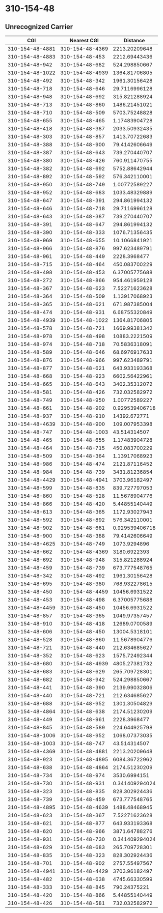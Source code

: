 # 310-154-48
## Unrecognized Carrier


| CGI | Nearest CGI | Distance |
|-----|-------------|----------|
| 310-154-48-4881 | 310-154-48-4369 | 2213.20209648 |
| 310-154-48-4883 | 310-154-48-453 | 2212.69443436 |
| 310-154-48-942 | 310-154-48-682 | 524.298850667 |
| 310-154-48-1022 | 310-154-48-4939 | 1364.81706805 |
| 310-154-48-492 | 310-154-48-342 | 1961.30156428 |
| 310-154-48-718 | 310-154-48-646 | 29.7116996128 |
| 310-154-48-948 | 310-154-48-692 | 315.821288924 |
| 310-154-48-713 | 310-154-48-860 | 1486.21451021 |
| 310-154-48-710 | 310-154-48-509 | 5703.75248828 |
| 310-154-48-655 | 310-154-48-465 | 1.17483904728 |
| 310-154-48-418 | 310-154-48-387 | 2033.50932435 |
| 310-154-48-303 | 310-154-48-857 | 1413.70722683 |
| 310-154-48-388 | 310-154-48-900 | 79.4142606649 |
| 310-154-48-387 | 310-154-48-643 | 739.270440707 |
| 310-154-48-380 | 310-154-48-426 | 760.911470755 |
| 310-154-48-382 | 310-154-48-692 | 5752.88642944 |
| 310-154-48-892 | 310-154-48-592 | 576.342110001 |
| 310-154-48-950 | 310-154-48-749 | 1.00772589227 |
| 310-154-48-952 | 310-154-48-683 | 1033.48329889 |
| 310-154-48-647 | 310-154-48-391 | 294.861994132 |
| 310-154-48-646 | 310-154-48-718 | 29.7116996128 |
| 310-154-48-643 | 310-154-48-387 | 739.270440707 |
| 310-154-48-391 | 310-154-48-647 | 294.861994132 |
| 310-154-48-390 | 310-154-48-333 | 1076.71356435 |
| 310-154-48-969 | 310-154-48-655 | 10.1066841921 |
| 310-154-48-966 | 310-154-48-876 | 997.623489791 |
| 310-154-48-961 | 310-154-48-449 | 2228.3968477 |
| 310-154-48-715 | 310-154-48-464 | 450.083700229 |
| 310-154-48-498 | 310-154-48-453 | 6.37005775688 |
| 310-154-48-272 | 310-154-48-866 | 954.461959128 |
| 310-154-48-367 | 310-154-48-623 | 7.52271623628 |
| 310-154-48-364 | 310-154-48-509 | 1.13917068923 |
| 310-154-48-365 | 310-154-48-621 | 671.987385004 |
| 310-154-48-474 | 310-154-48-931 | 6.68755320849 |
| 310-154-48-4939 | 310-154-48-1022 | 1364.81706805 |
| 310-154-48-578 | 310-154-48-721 | 1669.99381342 |
| 310-154-48-978 | 310-154-48-498 | 10883.2221509 |
| 310-154-48-974 | 310-154-48-718 | 70.5836318091 |
| 310-154-48-589 | 310-154-48-646 | 68.6976917633 |
| 310-154-48-876 | 310-154-48-966 | 997.623489791 |
| 310-154-48-877 | 310-154-48-621 | 643.933193368 |
| 310-154-48-668 | 310-154-48-923 | 6602.56422961 |
| 310-154-48-665 | 310-154-48-643 | 3402.35312072 |
| 310-154-48-581 | 310-154-48-426 | 732.032582972 |
| 310-154-48-749 | 310-154-48-950 | 1.00772589227 |
| 310-154-48-661 | 310-154-48-902 | 0.929539406718 |
| 310-154-48-937 | 310-154-48-910 | 14392.672771 |
| 310-154-48-4639 | 310-154-48-900 | 109.007953398 |
| 310-154-48-747 | 310-154-48-1003 | 43.514314507 |
| 310-154-48-465 | 310-154-48-655 | 1.17483904728 |
| 310-154-48-464 | 310-154-48-715 | 450.083700229 |
| 310-154-48-509 | 310-154-48-364 | 1.13917068923 |
| 310-154-48-986 | 310-154-48-474 | 2121.87116452 |
| 310-154-48-984 | 310-154-48-739 | 3431.81236854 |
| 310-154-48-4429 | 310-154-48-4941 | 3703.96182497 |
| 310-154-48-599 | 310-154-48-835 | 839.727797053 |
| 310-154-48-860 | 310-154-48-528 | 11.5678904776 |
| 310-154-48-866 | 310-154-48-420 | 5.44855140449 |
| 310-154-48-613 | 310-154-48-365 | 1172.93027943 |
| 310-154-48-592 | 310-154-48-892 | 576.342110001 |
| 310-154-48-902 | 310-154-48-661 | 0.929539406718 |
| 310-154-48-900 | 310-154-48-388 | 79.4142606649 |
| 310-154-48-4625 | 310-154-48-749 | 1073.9294896 |
| 310-154-48-662 | 310-154-48-4369 | 3180.6922393 |
| 310-154-48-692 | 310-154-48-948 | 315.821288924 |
| 310-154-48-459 | 310-154-48-739 | 673.777548765 |
| 310-154-48-342 | 310-154-48-492 | 1961.30156428 |
| 310-154-48-695 | 310-154-48-380 | 768.932278615 |
| 310-154-48-450 | 310-154-48-4459 | 10456.6931522 |
| 310-154-48-453 | 310-154-48-498 | 6.37005775688 |
| 310-154-48-4459 | 310-154-48-450 | 10456.6931522 |
| 310-154-48-857 | 310-154-48-365 | 1049.97357457 |
| 310-154-48-910 | 310-154-48-418 | 12689.0700589 |
| 310-154-48-606 | 310-154-48-450 | 13004.5318101 |
| 310-154-48-528 | 310-154-48-860 | 11.5678904776 |
| 310-154-48-721 | 310-154-48-440 | 212.634685627 |
| 310-154-48-352 | 310-154-48-623 | 1575.72492344 |
| 310-154-48-680 | 310-154-48-4939 | 4805.27381732 |
| 310-154-48-683 | 310-154-48-629 | 265.709728301 |
| 310-154-48-682 | 310-154-48-942 | 524.298850667 |
| 310-154-48-441 | 310-154-48-390 | 2139.99032806 |
| 310-154-48-440 | 310-154-48-721 | 212.634685627 |
| 310-154-48-688 | 310-154-48-952 | 1301.30504829 |
| 310-154-48-4864 | 310-154-48-638 | 2174.51230209 |
| 310-154-48-449 | 310-154-48-961 | 2228.3968477 |
| 310-154-48-845 | 310-154-48-589 | 224.644925798 |
| 310-154-48-1006 | 310-154-48-952 | 1068.07373035 |
| 310-154-48-1003 | 310-154-48-747 | 43.514314507 |
| 310-154-48-4369 | 310-154-48-4881 | 2213.20209648 |
| 310-154-48-923 | 310-154-48-4895 | 6084.36722962 |
| 310-154-48-638 | 310-154-48-4864 | 2174.51230209 |
| 310-154-48-734 | 310-154-48-974 | 3530.6994151 |
| 310-154-48-730 | 310-154-48-931 | 0.341409294024 |
| 310-154-48-323 | 310-154-48-835 | 828.302924436 |
| 310-154-48-739 | 310-154-48-459 | 673.777548765 |
| 310-154-48-4895 | 310-154-48-4639 | 1488.48468945 |
| 310-154-48-623 | 310-154-48-367 | 7.52271623628 |
| 310-154-48-621 | 310-154-48-877 | 643.933193368 |
| 310-154-48-620 | 310-154-48-966 | 3871.64788276 |
| 310-154-48-931 | 310-154-48-730 | 0.341409294024 |
| 310-154-48-629 | 310-154-48-683 | 265.709728301 |
| 310-154-48-835 | 310-154-48-323 | 828.302924436 |
| 310-154-48-701 | 310-154-48-902 | 2757.55497567 |
| 310-154-48-4941 | 310-154-48-4429 | 3703.96182497 |
| 310-154-48-482 | 310-154-48-638 | 4745.66330599 |
| 310-154-48-333 | 310-154-48-845 | 790.24375221 |
| 310-154-48-420 | 310-154-48-866 | 5.44855140449 |
| 310-154-48-426 | 310-154-48-581 | 732.032582972 |
